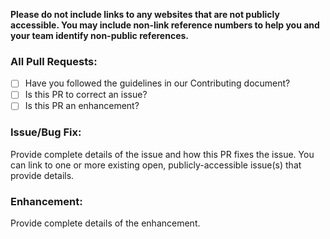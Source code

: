 **Please do not include links to any websites that are not publicly accessible. You may include non-link reference numbers to help you and your team identify non-public references.**

### All Pull Requests:

* [ ] Have you followed the guidelines in our Contributing document?
* [ ] Is this PR to correct an issue?
* [ ] Is this PR an enhancement?

### Issue/Bug Fix:
Provide complete details of the issue and how this PR fixes the issue. You can link to one or more existing open, publicly-accessible issue(s) that provide details.

### Enhancement:
Provide complete details of the enhancement.
